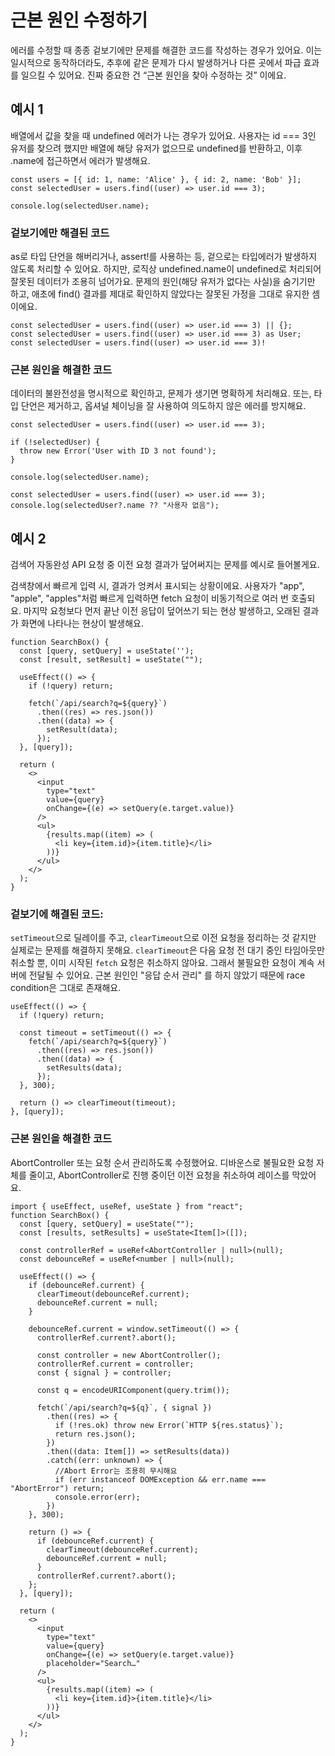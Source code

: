 # 근본 원인 수정하기
에러를 수정할 때 종종 겉보기에만 문제를 해결한 코드를 작성하는 경우가 있어요. 이는 일시적으로 동작하더라도, 추후에 같은 문제가 다시 발생하거나 다른 곳에서 파급 효과를 일으킬 수 있어요. 진짜 중요한 건 “근본 원인을 찾아 수정하는 것” 이에요.

## 예시 1
배열에서 값을 찾을 때 undefined 에러가 나는 경우가 있어요. 사용자는 id === 3인 유저를 찾으려 했지만 배열에 해당 유저가 없으므로 undefined를 반환하고, 이후 .name에 접근하면서 에러가 발생해요.

```tsx
const users = [{ id: 1, name: 'Alice' }, { id: 2, name: 'Bob' }];
const selectedUser = users.find((user) => user.id === 3);

console.log(selectedUser.name); 

```

### 겉보기에만 해결된 코드
as로 타입 단언을 해버리거나, assert!를 사용하는 등, 겉으로는 타입에러가 발생하지 않도록 처리할 수 있어요. 하지만, 로직상 undefined.name이 undefined로 처리되어 잘못된 데이터가 조용히 넘어가요. 문제의 원인(해당 유저가 없다는 사실)을 숨기기만 하고, 애초에 find() 결과를 제대로 확인하지 않았다는 잘못된 가정을 그대로 유지한 셈이에요.
```tsx
const selectedUser = users.find((user) => user.id === 3) || {};
const selectedUser = users.find((user) => user.id === 3) as User;
const selectedUser = users.find((user) => user.id === 3)!
```

### 근본 원인을 해결한 코드
데이터의 불완전성을 명시적으로 확인하고, 문제가 생기면 명확하게 처리해요. 또는, 타입 단언은 제거하고, 옵셔널 체이닝을 잘 사용하여 의도하지 않은 에러를 방지해요.
```tsx
const selectedUser = users.find((user) => user.id === 3);

if (!selectedUser) {
  throw new Error('User with ID 3 not found');
}

console.log(selectedUser.name);
```

```tsx
const selectedUser = users.find((user) => user.id === 3);
console.log(selectedUser?.name ?? "사용자 없음");
```

## 예시 2
검색어 자동완성 API 요청 중 이전 요청 결과가 덮어써지는 문제를 예시로 들어볼게요.

검색창에서 빠르게 입력 시, 결과가 엉켜서 표시되는 상황이에요. 사용자가 "app", "apple", "apples"처럼 빠르게 입력하면 fetch 요청이 비동기적으로 여러 번 호출되요. 마지막 요청보다 먼저 끝난 이전 응답이 덮어쓰기 되는 현상 발생하고, 오래된 결과가 화면에 나타나는 현상이 발생해요.

```tsx
function SearchBox() {
  const [query, setQuery] = useState('');
  const [result, setResult] = useState("");

  useEffect(() => {
    if (!query) return;

    fetch(`/api/search?q=${query}`)
      .then((res) => res.json())
      .then((data) => {
        setResult(data);
      });
  }, [query]);

  return (
    <>
      <input
        type="text"
        value={query}
        onChange={(e) => setQuery(e.target.value)}
      />
      <ul>
        {results.map((item) => (
          <li key={item.id}>{item.title}</li>
        ))}
      </ul>
    </>
  );
}
```
### 겉보기에 해결된 코드: 
`setTimeout`으로 딜레이를 주고, `clearTimeout`으로 이전 요청을 정리하는 것 같지만 실제로는 문제를 해결하지 못해요. `clearTimeout`은 다음 요청 전 대기 중인 타임아웃만 취소할 뿐, 이미 시작된 `fetch` 요청은 취소하지 않아요. 그래서 불필요한 요청이 계속 서버에 전달될 수 있어요. 근본 원인인 "응답 순서 관리" 를 하지 않았기 때문에 race condition은 그대로 존재해요. 

```tsx
useEffect(() => {
  if (!query) return;

  const timeout = setTimeout(() => {
    fetch(`/api/search?q=${query}`)
      .then((res) => res.json())
      .then((data) => {
        setResults(data);
      });
  }, 300);

  return () => clearTimeout(timeout);
}, [query]);
```

### 근본 원인을 해결한 코드
AbortController 또는 요청 순서 관리하도록 수정했어요. 디바운스로 불필요한 요청 자체를 줄이고, AbortController로 진행 중이던 이전 요청을 취소하여 레이스를 막았어요.

```tsx 6,7,15,16,22,35,37,38,39,40,41,42,43
import { useEffect, useRef, useState } from "react";
function SearchBox() {
  const [query, setQuery] = useState("");
  const [results, setResults] = useState<Item[]>([]);

  const controllerRef = useRef<AbortController | null>(null);
  const debounceRef = useRef<number | null>(null);

  useEffect(() => {
    if (debounceRef.current) {
      clearTimeout(debounceRef.current);
      debounceRef.current = null;
    }

    debounceRef.current = window.setTimeout(() => {
      controllerRef.current?.abort();

      const controller = new AbortController();
      controllerRef.current = controller;
      const { signal } = controller;

      const q = encodeURIComponent(query.trim());

      fetch(`/api/search?q=${q}`, { signal })
        .then((res) => {
          if (!res.ok) throw new Error(`HTTP ${res.status}`);
          return res.json();
        })
        .then((data: Item[]) => setResults(data))
        .catch((err: unknown) => {
          //Abort Error는 조용히 무시해요
          if (err instanceof DOMException && err.name === "AbortError") return;
          console.error(err);
        })
    }, 300);

    return () => {
      if (debounceRef.current) {
        clearTimeout(debounceRef.current);
        debounceRef.current = null;
      }
      controllerRef.current?.abort();
    };
  }, [query]);

  return (
    <>
      <input
        type="text"
        value={query}
        onChange={(e) => setQuery(e.target.value)}
        placeholder="Search…"
      />
      <ul>
        {results.map((item) => (
          <li key={item.id}>{item.title}</li>
        ))}
      </ul>
    </>
  );
}
```